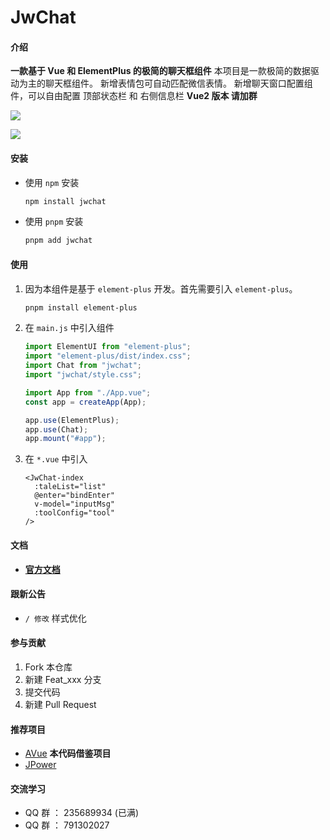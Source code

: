 # JwChat

<!-- <p align="center">
  <a href="https://gitee.com/CodeGI/chat" rel="nofollow">
    <img src="https://img.shields.io/badge/JwChat-NPM-red" alt="JwChat css js vue 聊天组件">
  </a>
</p> -->

#### 介绍

**一款基于 Vue 和 ElementPlus 的极简的聊天框组件**
本项目是一款极简的数据驱动为主的聊天框组件。
新增表情包可自动匹配微信表情。
新增聊天窗口配置组件，可以自由配置 顶部状态栏 和 右侧信息栏
**Vue2 版本 请加群**

![](https://img-blog.csdnimg.cn/20210307230254986.gif)

![](https://img-blog.csdnimg.cn/20210307230254368.gif)

#### 安装

- 使用 `npm` 安装

  ```bash
  npm install jwchat
  ```

- 使用 `pnpm` 安装

  ```bash
  pnpm add jwchat
  ```

#### 使用

1. 因为本组件是基于 `element-plus` 开发。首先需要引入 `element-plus`。

   ```bash
   pnpm install element-plus
   ```

2. 在 `main.js` 中引入组件

   ```js
   import ElementUI from "element-plus";
   import "element-plus/dist/index.css";
   import Chat from "jwchat";
   import "jwchat/style.css";

   import App from "./App.vue";
   const app = createApp(App);

   app.use(ElementPlus);
   app.use(Chat);
   app.mount("#app");
   ```

3. 在 `*.vue` 中引入

   ```vue
   <JwChat-index
     :taleList="list"
     @enter="bindEnter"
     v-model="inputMsg"
     :toolConfig="tool"
   />
   ```

#### 文档

- [**官方文档**](https://codegi.gitee.io/jwchatdoc/)

#### 跟新公告

- `/ 修改` 样式优化

#### 参与贡献

1.  Fork 本仓库
2.  新建 Feat_xxx 分支
3.  提交代码
4.  新建 Pull Request

#### 推荐项目

- [AVue](https://avuejs.com/) **本代码借鉴项目**
- [JPower](https://gitee.com/gdzWork/JPower)

#### 交流学习

- QQ 群 ： 235689934 (已满)
- QQ 群 ： 791302027
